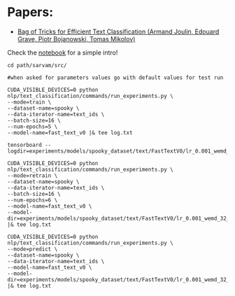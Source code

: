 # Papers:
- [Bag of Tricks for Efficient Text Classification (Armand Joulin, Edouard Grave, Piotr Bojanowski, Tomas Mikolov)](https://arxiv.org/abs/1607.01759)  

Check the [notebook](notebook/Fast-Text-v0.ipynb) for a simple intro!



```
cd path/sarvam/src/

#when asked for parameters values go with default values for test run

CUDA_VISIBLE_DEVICES=0 python nlp/text_classification/commands/run_experiments.py \
--mode=train \
--dataset-name=spooky \
--data-iterator-name=text_ids \
--batch-size=16 \
--num-epochs=5 \
--model-name=fast_text_v0 |& tee log.txt

tensorboard --logdir=experiments/models/spooky_dataset/text/FastTextV0/lr_0.001_wemd_32_keep_0.5/

CUDA_VISIBLE_DEVICES=0 python nlp/text_classification/commands/run_experiments.py \
--mode=retrain \
--dataset-name=spooky \
--data-iterator-name=text_ids \
--batch-size=16 \
--num-epochs=6 \
--model-name=fast_text_v0 \
--model-dir=experiments/models/spooky_dataset/text/FastTextV0/lr_0.001_wemd_32_keep_0.5/ |& tee log.txt

CUDA_VISIBLE_DEVICES=0 python nlp/text_classification/commands/run_experiments.py \
--mode=predict \
--dataset-name=spooky \
--data-iterator-name=text_ids \
--model-name=fast_text_v0 \
--model-dir=experiments/models/spooky_dataset/text/FastTextV0/lr_0.001_wemd_32_keep_0.5/ |& tee log.txt
```